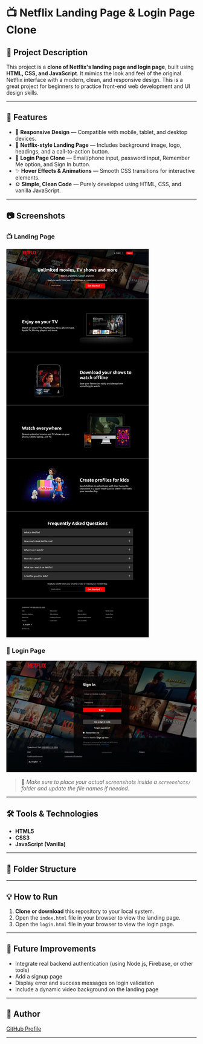 # 📺 Netflix Landing Page & Login Page Clone

## 📌 Project Description

This project is a **clone of Netflix's landing page and login page**, built using **HTML, CSS, and JavaScript**. It mimics the look and feel of the original Netflix interface with a modern, clean, and responsive design. This is a great project for beginners to practice front-end web development and UI design skills.

---

## 🚀 Features

- 📱 **Responsive Design** — Compatible with mobile, tablet, and desktop devices.
- 🎨 **Netflix-style Landing Page** — Includes background image, logo, headings, and a call-to-action button.
- 🔐 **Login Page Clone** — Email/phone input, password input, Remember Me option, and Sign In button.
- ✨ **Hover Effects & Animations** — Smooth CSS transitions for interactive elements.
- ⚙️ **Simple, Clean Code** — Purely developed using HTML, CSS, and vanilla JavaScript.

---

## 📷 Screenshots

### 📺 Landing Page

![Landing Page Screenshot](./landing-page.png)

### 🔐 Login Page

![Login Page Screenshot](./login.png)

> 📌 _Make sure to place your actual screenshots inside a `screenshots/` folder and update the file names if needed._

---

## 🛠️ Tools & Technologies

- **HTML5**
- **CSS3**
- **JavaScript (Vanilla)**

---

## 📂 Folder Structure

---

## 💡 How to Run

1. **Clone or download** this repository to your local system.
2. Open the `index.html` file in your browser to view the landing page.
3. Open the `login.html` file in your browser to view the login page.

---

## 🎯 Future Improvements

- Integrate real backend authentication (using Node.js, Firebase, or other tools)
- Add a signup page
- Display error and success messages on login validation
- Include a dynamic video background on the landing page

---

## 📣 Author

[GitHub Profile](https://github.com/yourgithub)

---
